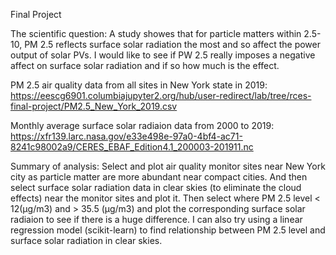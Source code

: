 Final Project 

The scientific question: A study showes that for particle matters within 2.5-10, PM 2.5 reflects surface solar radiation the most and so affect the power output of solar PVs. I would like to see if PW 2.5 really imposes a negative affect on surface  solar radiation and if so how much is the effect. 

PM 2.5 air quality data from all sites in New York state in 2019: https://eescg6901.columbiajupyter2.org/hub/user-redirect/lab/tree/rces-final-project/PM2.5_New_York_2019.csv

Monthly average surface solar radiaion data from 2000 to 2019: https://xfr139.larc.nasa.gov/e33e498e-97a0-4bf4-ac71-8241c98002a9/CERES_EBAF_Edition4.1_200003-201911.nc

Summary of analysis:
Select and plot air quality monitor sites near New York city as particle matter are more abundant near compact cities. And then select surface solar radiation data in clear skies (to eliminate the cloud effects) near the monitor sites and plot it.  Then select where PM 2.5 level < 12(μg/m3) and > 35.5 (μg/m3) and plot the corresponding surface solar radiaion to see if there is a huge difference. I can also try using a linear regression model (scikit-learn) to find relationship between PM 2.5 level and surface solar radiation in clear skies.